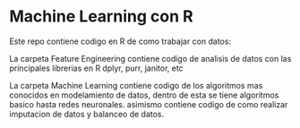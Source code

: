 # Machine Learning con R

Este repo contiene codigo en R de como trabajar con datos:

La carpeta Feature Engineering contiene codigo de analisis de datos con las principales librerias en R dplyr, purr, janitor, etc

La carpeta Machine Learning contiene codigo de los algoritmos mas conocidos en modelamiento de datos, dentro de esta se tiene algoritmos basico hasta redes neuronales. asimismo contiene codigo de como realizar imputacion de datos y balanceo de datos.

